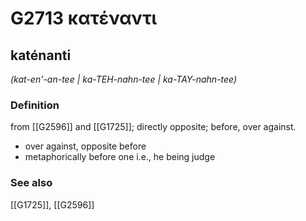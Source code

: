 # G2713 κατέναντι

## katénanti

_(kat-en'-an-tee | ka-TEH-nahn-tee | ka-TAY-nahn-tee)_

### Definition

from [[G2596]] and [[G1725]]; directly opposite; before, over against.

- over against, opposite before
- metaphorically before one i.e., he being judge

### See also

[[G1725]], [[G2596]]

